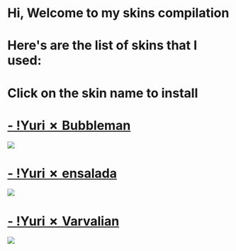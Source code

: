 # Hi, Welcome to my skins compilation
# Here's are the list of skins that I used:
# Click on the skin name to install
# [- !Yuri ✗ Bubbleman](https://yurikiosu.s-ul.eu/MpXKViDo)
![](https://osu.ppy.sh/ss/13482924/c0c9)

# [- !Yuri ✗ ensalada](https://yurikiosu.s-ul.eu/0Wdhq4ag)
![](https://osu.ppy.sh/ss/13482917/894f)

# [- !Yuri ✗ Varvalian](https://yurikiosu.s-ul.eu/PXgbquni)
![](https://osu.ppy.sh/ss/13482922/3b77)
